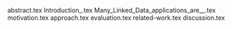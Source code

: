abstract.tex
Introduction_.tex
Many_Linked_Data_applications_are__.tex
motivation.tex
approach.tex
evaluation.tex
related-work.tex
discussion.tex
